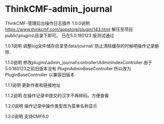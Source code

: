 # ThinkCMF-admin_journal
ThinkCMF-管理后台操作日志插件
1.0.0说明
https://www.thinkcmf.com/appstore/plugin/143.html
解压至项目public\plugins\目录下即可。
已在5.0.180123 版测试通过

1.0.1说明
调整log文件储存目录至data/journal/
防止清除缓存的时候吧操作记录删除.

1.1.0说明
修改plugins\admin_journal\controller\AdminIndexController
由于5.0.180123之前旧版本没有
PluginAdminBaseController
所以改为
PluginBaseController
以兼容旧版本

1.1.1说明
更新作者和链接地址

1.1.2说明
在操作记录中提交的汉字不再转码。方便查看

1.2.0说明
操作记录中操作类型改为菜单名称显示

1.3.0说明
支持CMF6.0